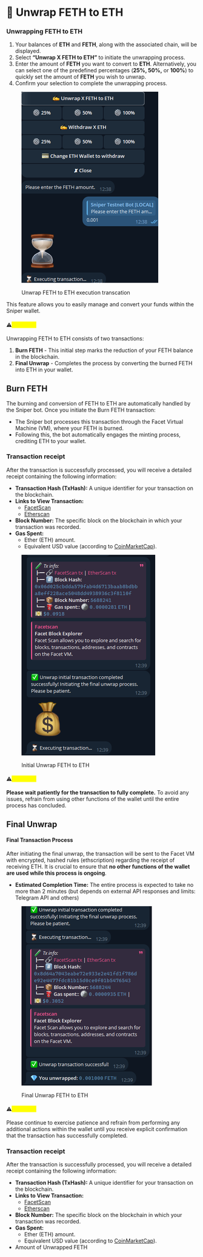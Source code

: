 # 🔄 Unwrap FETH to ETH

### Unwrapping FETH to ETH

1. Your balances of **ETH** and **FETH**, along with the associated chain, will be displayed.
2. Select **“Unwrap X FETH to ETH”** to initiate the unwrapping process.
3. Enter the amount of **FETH** you want to convert to **ETH**. Alternatively, you can select one of the predefined percentages (**25%, 50%,** or **100%**) to quickly set the amount of **FETH** you wish to unwrap.
4. Confirm your selection to complete the unwrapping process.

<figure><img src="../.gitbook/assets/image (13).png" alt=""><figcaption><p>Unwrap FETH to ETH execution transcation</p></figcaption></figure>

This feature allows you to easily manage and convert your funds within the Sniper wallet.

#### ⚠️<mark style="color:yellow;">`Important`</mark>

Unwrapping FETH to ETH consists of two transactions:

1. **Burn FETH** - This initial step marks the reduction of your FETH balance in the blockchain.
2. **Final Unwrap** - Completes the process by converting the burned FETH into ETH in your wallet.

## Burn FETH

The burning and conversion of FETH to ETH are automatically handled by the Sniper bot. Once you initiate the Burn FETH transaction:

* The Sniper bot processes this transaction through the Facet Virtual Machine (VM), where your FETH is burned.
* Following this, the bot automatically engages the minting process, crediting ETH to your wallet.

### Transaction receipt

After the transaction is successfully processed, you will receive a detailed receipt containing the following information:

* **Transaction Hash (TxHash):** A unique identifier for your transaction on the blockchain.
* **Links to View Transaction:**
  * [FacetScan](https://facetscan.com)
  * [Etherscan](https://etherscan.io)
* **Block Number:** The specific block on the blockchain in which your transaction was recorded.
* **Gas Spent:**
  * Ether (ETH) amount.
  * Equivalent USD value (according to [CoinMarketCap](https://coinmarketcap.com/)).

<figure><img src="../.gitbook/assets/image (14).png" alt=""><figcaption><p>Initial Unwrap FETH to ETH</p></figcaption></figure>

#### ⚠️<mark style="color:yellow;">`Important`</mark>

**Please wait patiently for the transaction to fully complete.** To avoid any issues, refrain from using other functions of the wallet until the entire process has concluded.

## Final Unwrap&#x20;

#### Final Transaction Process

After initiating the final unwrap, the transaction will be sent to the Facet VM with encrypted, hashed rules (ethscription) regarding the receipt of receiving ETH. It is crucial to ensure that **no other functions of the wallet are used while this process is ongoing**.

* **Estimated Completion Time:** The entire process is expected to take no more than 2 minutes (but depends on external API responses and limits: Telegram API and others)

<figure><img src="../.gitbook/assets/image (15).png" alt=""><figcaption><p>Final Unwrap FETH to ETH</p></figcaption></figure>

#### ⚠️<mark style="color:yellow;">`Important`</mark>

Please continue to exercise patience and refrain from performing any additional actions within the wallet until you receive explicit confirmation that the transaction has successfully completed.



### Transaction receipt

After the transaction is successfully processed, you will receive a detailed receipt containing the following information:

* **Transaction Hash (TxHash):** A unique identifier for your transaction on the blockchain.
* **Links to View Transaction:**
  * [FacetScan](https://facetscan.com)
  * [Etherscan](https://etherscan.io)
* **Block Number:** The specific block on the blockchain in which your transaction was recorded.
* **Gas Spent:**
  * Ether (ETH) amount.
  * Equivalent USD value (according to [CoinMarketCap](https://coinmarketcap.com/)).
* Amount of Unwrapped FETH
